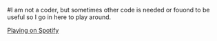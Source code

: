 #I am not a coder, but sometimes other code is needed or fouond to be useful so I go in here to play around.

<a href="https://open.spotify.com/playlist/0sAAPUVuETkMk94aFqrMls"> Playing on Spotify</a>
